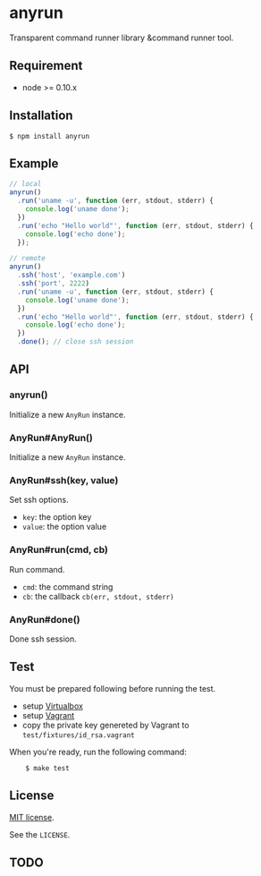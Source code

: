 # anyrun

Transparent command runner library &command runner tool.


## Requirement

- node >= 0.10.x



## Installation

```
$ npm install anyrun
```



## Example

```javascript
// local
anyrun()
  .run('uname -u', function (err, stdout, stderr) {
    console.log('uname done');
  })
  .run('echo "Hello world"', function (err, stdout, stderr) {
    console.log('echo done');
  });

// remote
anyrun()
  .ssh('host', 'example.com')
  .ssh('port', 2222)
  .run('uname -u', function (err, stdout, stderr) {
    console.log('uname done');
  })
  .run('echo "Hello world"', function (err, stdout, stderr) {
    console.log('echo done');
  })
  .done(); // close ssh session
```



## API

### anyrun()

Initialize a new `AnyRun` instance.


### AnyRun#AnyRun()

Initialize a new `AnyRun` instance.


### AnyRun#ssh(key, value)

Set ssh options.

- `key`: the option key
- `value`: the option value


### AnyRun#run(cmd, cb)

Run command.

- `cmd`: the command string
- `cb`: the callback `cb(err, stdout, stderr)`


### AnyRun#done()

Done ssh session.



## Test

You must be prepared following before running the test.

- setup [Virtualbox](https://www.virtualbox.org)
- setup [Vagrant](http://www.vagrantup.com)
- copy the private key genereted by Vagrant to `test/fixtures/id_rsa.vagrant`

When you're ready, run the following command:

```
    $ make test
```

## License

[MIT license](http://www.opensource.org/licenses/mit-license.php).

See the `LICENSE`.


## TODO


